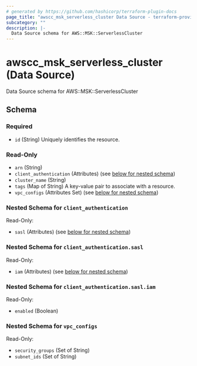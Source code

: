 ```yaml
---
# generated by https://github.com/hashicorp/terraform-plugin-docs
page_title: "awscc_msk_serverless_cluster Data Source - terraform-provider-awscc"
subcategory: ""
description: |-
  Data Source schema for AWS::MSK::ServerlessCluster
---
```


# awscc_msk_serverless_cluster (Data Source)

Data Source schema for AWS::MSK::ServerlessCluster



<!-- schema generated by tfplugindocs -->
## Schema

### Required

- `id` (String) Uniquely identifies the resource.

### Read-Only

- `arn` (String)
- `client_authentication` (Attributes) (see [below for nested schema](#nestedatt--client_authentication))
- `cluster_name` (String)
- `tags` (Map of String) A key-value pair to associate with a resource.
- `vpc_configs` (Attributes Set) (see [below for nested schema](#nestedatt--vpc_configs))

<a id="nestedatt--client_authentication"></a>
### Nested Schema for `client_authentication`

Read-Only:

- `sasl` (Attributes) (see [below for nested schema](#nestedatt--client_authentication--sasl))

<a id="nestedatt--client_authentication--sasl"></a>
### Nested Schema for `client_authentication.sasl`

Read-Only:

- `iam` (Attributes) (see [below for nested schema](#nestedatt--client_authentication--sasl--iam))

<a id="nestedatt--client_authentication--sasl--iam"></a>
### Nested Schema for `client_authentication.sasl.iam`

Read-Only:

- `enabled` (Boolean)




<a id="nestedatt--vpc_configs"></a>
### Nested Schema for `vpc_configs`

Read-Only:

- `security_groups` (Set of String)
- `subnet_ids` (Set of String)
